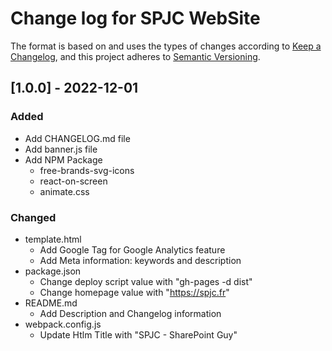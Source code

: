 # Change log for SPJC WebSite

The format is based on and uses the types of changes according to [Keep a Changelog](https://keepachangelog.com/en/1.0.0/),
and this project adheres to [Semantic Versioning](https://semver.org/spec/v2.0.0.html).

## [1.0.0] - 2022-12-01

### Added

- Add CHANGELOG.md file
- Add banner.js file
- Add NPM Package
    - free-brands-svg-icons
    - react-on-screen
    - animate.css

### Changed

- template.html
    - Add Google Tag for Google Analytics feature
    - Add Meta information: keywords and description
- package.json
    - Change deploy script value with "gh-pages -d dist"
    - Change homepage value with "https://spjc.fr"
- README.md
    - Add Description and Changelog information
- webpack.config.js
    - Update Htlm Title with "SPJC - SharePoint Guy"
